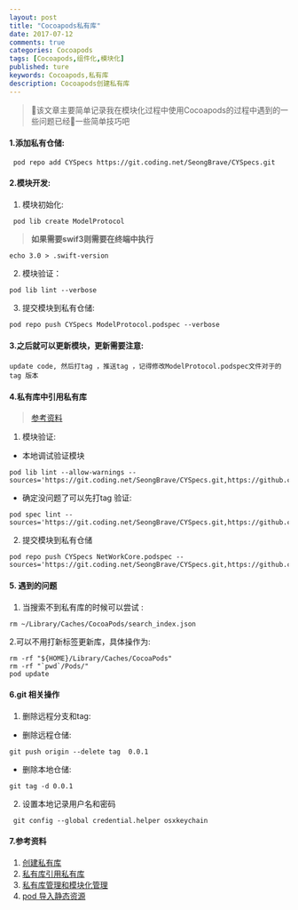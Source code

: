```yaml
---
layout: post
title: "Cocoapods私有库"
date: 2017-07-12
comments: true
categories: Cocoapods
tags: [Cocoapods,组件化,模块化]
published: ture
keywords: Cocoapods,私有库
description: Cocoapods创建私有库
---
```

> 该文章主要简单记录我在模块化过程中使用Cocoapods的过程中遇到的一些问题已经一些简单技巧吧
#### 1.添加私有仓储:
```
 pod repo add CYSpecs https://git.coding.net/SeongBrave/CYSpecs.git
```
#### 2.模块开发:
1.  模块初始化:
```
 pod lib create ModelProtocol
```
>**如果需要swif3则需要在终端中执行**
```
echo 3.0 > .swift-version
```
2. 模块验证：
 ```
 pod lib lint --verbose
 ```
 3. 提交模块到私有仓储:
 ```
 pod repo push CYSpecs ModelProtocol.podspec --verbose
 ```
#### 3.之后就可以更新模块，更新需要注意:

```
update code, 然后打tag ，推送tag ，记得修改ModelProtocol.podspec文件对于的tag 版本
```
#### 4.私有库中引用私有库
> [参考资料](https://aotu.io/notes/2016/01/27/how-to-make-cocoapods/)
1.   模块验证:

-  本地调试验证模块
```
pod lib lint --allow-warnings --sources='https://git.coding.net/SeongBrave/CYSpecs.git,https://github.com/CocoaPods/Specs'
```
- 确定没问题了可以先打tag 验证:
```
pod spec lint --sources='https://git.coding.net/SeongBrave/CYSpecs.git,https://github.com/CocoaPods/Specs'
```
2. 提交模块到私有仓储

```
pod repo push CYSpecs NetWorkCore.podspec --sources='https://git.coding.net/SeongBrave/CYSpecs.git,https://github.com/CocoaPods/Specs'
```
#### 5. 遇到的问题
1. 当搜索不到私有库的时候可以尝试 :
```
rm ~/Library/Caches/CocoaPods/search_index.json
```
2.可以不用打新标签更新库，具体操作为:
```
rm -rf "${HOME}/Library/Caches/CocoaPods"
rm -rf "`pwd`/Pods/"
pod update
```
#### 6.git 相关操作
1. 删除远程分支和tag:
-  删除远程仓储:
```
git push origin --delete tag  0.0.1
```
-  删除本地仓储:
```
git tag -d 0.0.1
```
2. 设置本地记录用户名和密码
 
```
 git config --global credential.helper osxkeychain
```


#### 7.参考资料
1.  [创建私有库](http://blog.wtlucky.com/blog/2015/02/26/create-private-podspec/)
2.  [私有库引用私有库](http://www.cnblogs.com/tufeibo/p/5654268.html)
3.  [私有库管理和模块化管理](http://www.pluto-y.com/cocoapod-private-pods-and-module-manager/)
4.  [pod 导入静态资源](http://blog.startry.com/2016/03/17/the-trap-of-image-resource/)
